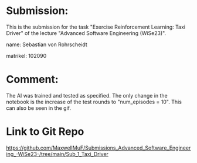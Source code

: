 # Submission:
This is the submission for the task "Exercise Reinforcement Learning: Taxi Driver" of the lecture "Advanced Software Engineering (WiSe23)".

name: Sebastian von Rohrscheidt

matrikel: 102090

# Comment:
The AI was trained and tested as specified. The only change in the notebook is the increase of the test rounds to "num_episodes = 10". This can also be seen in the gif.  

# Link to Git Repo
https://github.com/MaxwellMuF/Submissions_Advanced_Software_Engineering_-WiSe23-/tree/main/Sub_1_Taxi_Driver